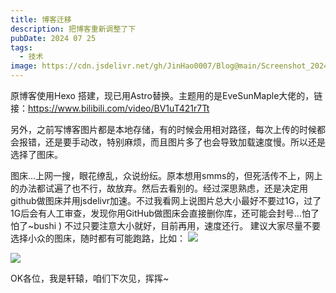 ```yaml
---
title: 博客迁移
description: 把博客重新调整了下
pubDate: 2024 07 25
tags:
  - 技术
image: https://cdn.jsdelivr.net/gh/JinHao0007/Blog@main/Screenshot_20240801_004450.jpg
---
```

原博客使用Hexo 搭建，现已用Astro替换。主题用的是EveSunMaple大佬的，链接：https://www.bilibili.com/video/BV1uT421r7Tt

另外，之前写博客图片都是本地存储，有的时候会用相对路径，每次上传的时候都会报错，还是要手动改，特别麻烦，而且图片多了也会导致加载速度慢。所以还是选择了图床。

图床...上网一搜，眼花缭乱，众说纷纭。原本想用smms的，但死活传不上，网上的办法都试遍了也不行，故放弃。然后去看别的。经过深思熟虑，还是决定用github做图床并用jsdelivr加速。不过我看网上说图片总大小最好不要过1G，过了1G后会有人工审查，发现你用GitHub做图床会直接删你库，还可能会封号...怕了怕了~bushi )  不过只要注意大小就好，目前再用，速度还行。
建议大家尽量不要选择小众的图床，随时都有可能跑路，比如：
![](https://cdn.jsdelivr.net/gh/JinHao0007/Blog@main/QQ%E6%88%AA%E5%9B%BE20240725010830.png)

![](https://cdn.jsdelivr.net/gh/JinHao0007/Blog@main/QQ%E6%88%AA%E5%9B%BE20240725010852.png)

OK各位，我是轩辕，咱们下次见，挥挥~